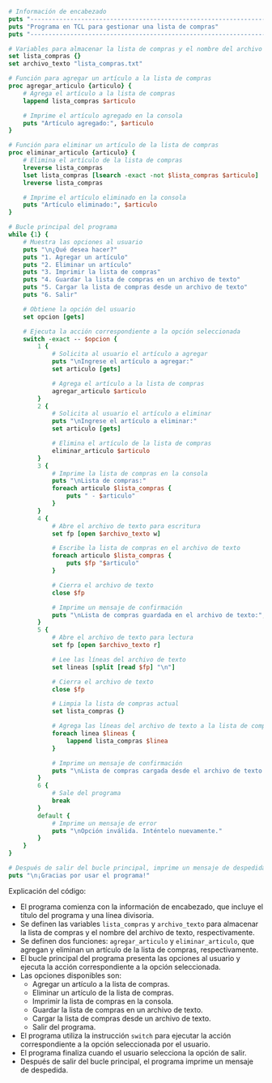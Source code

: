 ```tcl
# Información de encabezado
puts "-----------------------------------------------------------------"
puts "Programa en TCL para gestionar una lista de compras"
puts "-----------------------------------------------------------------"

# Variables para almacenar la lista de compras y el nombre del archivo de texto
set lista_compras {}
set archivo_texto "lista_compras.txt"

# Función para agregar un artículo a la lista de compras
proc agregar_articulo {articulo} {
    # Agrega el artículo a la lista de compras
    lappend lista_compras $articulo

    # Imprime el artículo agregado en la consola
    puts "Artículo agregado:", $articulo
}

# Función para eliminar un artículo de la lista de compras
proc eliminar_articulo {articulo} {
    # Elimina el artículo de la lista de compras
    lreverse lista_compras
    lset lista_compras [lsearch -exact -not $lista_compras $articulo]
    lreverse lista_compras

    # Imprime el artículo eliminado en la consola
    puts "Artículo eliminado:", $articulo
}

# Bucle principal del programa
while {1} {
    # Muestra las opciones al usuario
    puts "\n¿Qué desea hacer?"
    puts "1. Agregar un artículo"
    puts "2. Eliminar un artículo"
    puts "3. Imprimir la lista de compras"
    puts "4. Guardar la lista de compras en un archivo de texto"
    puts "5. Cargar la lista de compras desde un archivo de texto"
    puts "6. Salir"

    # Obtiene la opción del usuario
    set opcion [gets]

    # Ejecuta la acción correspondiente a la opción seleccionada
    switch -exact -- $opcion {
        1 {
            # Solicita al usuario el artículo a agregar
            puts "\nIngrese el artículo a agregar:"
            set articulo [gets]

            # Agrega el artículo a la lista de compras
            agregar_articulo $articulo
        }
        2 {
            # Solicita al usuario el artículo a eliminar
            puts "\nIngrese el artículo a eliminar:"
            set articulo [gets]

            # Elimina el artículo de la lista de compras
            eliminar_articulo $articulo
        }
        3 {
            # Imprime la lista de compras en la consola
            puts "\nLista de compras:"
            foreach articulo $lista_compras {
                puts " - $articulo"
            }
        }
        4 {
            # Abre el archivo de texto para escritura
            set fp [open $archivo_texto w]

            # Escribe la lista de compras en el archivo de texto
            foreach articulo $lista_compras {
                puts $fp "$articulo"
            }

            # Cierra el archivo de texto
            close $fp

            # Imprime un mensaje de confirmación
            puts "\nLista de compras guardada en el archivo de texto:", $archivo_texto
        }
        5 {
            # Abre el archivo de texto para lectura
            set fp [open $archivo_texto r]

            # Lee las líneas del archivo de texto
            set lineas [split [read $fp] "\n"]

            # Cierra el archivo de texto
            close $fp

            # Limpia la lista de compras actual
            set lista_compras {}

            # Agrega las líneas del archivo de texto a la lista de compras
            foreach linea $lineas {
                lappend lista_compras $linea
            }

            # Imprime un mensaje de confirmación
            puts "\nLista de compras cargada desde el archivo de texto:", $archivo_texto
        }
        6 {
            # Sale del programa
            break
        }
        default {
            # Imprime un mensaje de error
            puts "\nOpción inválida. Inténtelo nuevamente."
        }
    }
}

# Después de salir del bucle principal, imprime un mensaje de despedida
puts "\n¡Gracias por usar el programa!"
```

Explicación del código:

* El programa comienza con la información de encabezado, que incluye el título del programa y una línea divisoria.
* Se definen las variables `lista_compras` y `archivo_texto` para almacenar la lista de compras y el nombre del archivo de texto, respectivamente.
* Se definen dos funciones: `agregar_articulo` y `eliminar_articulo`, que agregan y eliminan un artículo de la lista de compras, respectivamente.
* El bucle principal del programa presenta las opciones al usuario y ejecuta la acción correspondiente a la opción seleccionada.
* Las opciones disponibles son:
    * Agregar un artículo a la lista de compras.
    * Eliminar un artículo de la lista de compras.
    * Imprimir la lista de compras en la consola.
    * Guardar la lista de compras en un archivo de texto.
    * Cargar la lista de compras desde un archivo de texto.
    * Salir del programa.
* El programa utiliza la instrucción `switch` para ejecutar la acción correspondiente a la opción seleccionada por el usuario.
* El programa finaliza cuando el usuario selecciona la opción de salir.
* Después de salir del bucle principal, el programa imprime un mensaje de despedida.